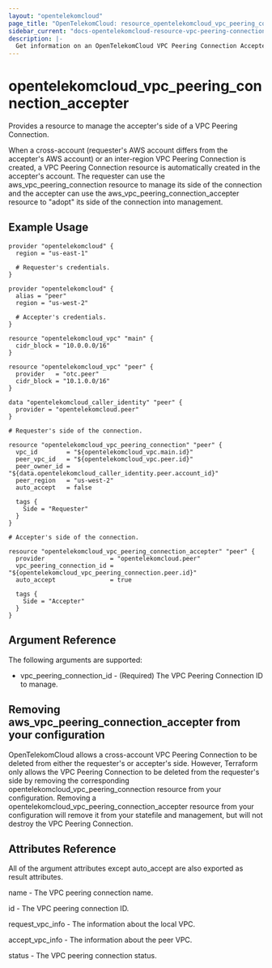 ```yaml
---
layout: "opentelekomcloud"
page_title: "OpenTelekomCloud: resource_opentelekomcloud_vpc_peering_connection_accepter_v2"
sidebar_current: "docs-opentelekomcloud-resource-vpc-peering-connection-accepter-v2"
description: |-
  Get information on an OpenTelekomCloud VPC Peering Connection Accepter.
---
```


# opentelekomcloud_vpc_peering_connection_accepter

Provides a resource to manage the accepter's side of a VPC Peering Connection.

When a cross-account (requester's AWS account differs from the accepter's AWS account) or an inter-region VPC Peering Connection is created, a VPC Peering Connection resource is automatically created in the accepter's account. The requester can use the aws_vpc_peering_connection resource to manage its side of the connection and the accepter can use the aws_vpc_peering_connection_accepter resource to "adopt" its side of the connection into management.

## Example Usage

```hcl
provider "opentelekomcloud" {
  region = "us-east-1"

  # Requester's credentials.
}

provider "opentelekomcloud" {
  alias = "peer"
  region = "us-west-2"

  # Accepter's credentials.
}

resource "opentelekomcloud_vpc" "main" {
  cidr_block = "10.0.0.0/16"
}

resource "opentelekomcloud_vpc" "peer" {
  provider   = "otc.peer"
  cidr_block = "10.1.0.0/16"
}

data "opentelekomcloud_caller_identity" "peer" {
  provider = "opentelekomcloud.peer"
}

# Requester's side of the connection.

resource "opentelekomcloud_vpc_peering_connection" "peer" {
  vpc_id        = "${opentelekomcloud_vpc.main.id}"
  peer_vpc_id   = "${opentelekomcloud_vpc.peer.id}"
  peer_owner_id = "${data.opentelekomcloud_caller_identity.peer.account_id}"
  peer_region   = "us-west-2"
  auto_accept   = false

  tags {
    Side = "Requester"
  }
}

# Accepter's side of the connection.

resource "opentelekomcloud_vpc_peering_connection_accepter" "peer" {
  provider                  = "opentelekomcloud.peer"
  vpc_peering_connection_id = "${opentelekomcloud_vpc_peering_connection.peer.id}"
  auto_accept               = true

  tags {
    Side = "Accepter"
  }
}
```

## Argument Reference

The following arguments are supported:

- vpc_peering_connection_id - (Required) The VPC Peering Connection ID to manage.


## Removing aws_vpc_peering_connection_accepter from your configuration
 
OpenTelekomCloud allows a cross-account VPC Peering Connection to be deleted from either the requester's or accepter's side. However, Terraform only allows the VPC Peering Connection to be deleted from the requester's side by removing the corresponding opentelekomcloud_vpc_peering_connection resource from your configuration. Removing a opentelekomcloud_vpc_peering_connection_accepter resource from your configuration will remove it from your statefile and management, but will not destroy the VPC Peering Connection.

## **Attributes Reference**

All of the argument attributes except auto_accept are also exported as result attributes.

name - 	The VPC peering connection name.

id - The VPC peering connection ID.

request_vpc_info - 	The information about the local VPC.

accept_vpc_info - The information about the peer VPC.

status - The VPC peering connection status.


